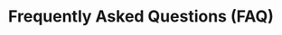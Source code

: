 ---
layout: partners/faq
permalink: /partners/faq/
title: Frequently Asked Questions (FAQ)
general_section_title: >-
    ### General
logistics_section_title: >-
    ### Logistics
development_section_title: >-
    ### Development
general_accordion:
    -
        id: a-1
        title: What is the benefit of partnering with Login.gov?
        content: >
            <h4 class="accordion-list-headings">For your agency:</h4>

            - Implementation support for your team from integration to launch

            - Troubleshooting after launch and user support

            - Troubleshooting after launch and user support

            - Enhanced fraud detection and monitoring

            - High availability and uptime

            - Secure two-factor authentication (2FA) backed by a FedRAMP Moderate ATO, which helps your agency meet the President’s “Executive Order on Improving the Nation’s Cybersecurity”

            - Reduced costs through economies of scale across government

            - A platform that stays up to date with current authentication and identity policies, technologies, and standards, without additional effort required from your agency

            <h4 class="accordion-list-headings">For your end-users:</h4>

            - One account to access all their websites and applications - eliminating the need to remember multiple passwords and usernames

            - A secure and private authentication experience

            - An intuitive and well designed user experience

            - Simple account management Online help center and robust customer support team
    -
        id: a-2
        title: Who has Login.gov partnered with?
        content: >-
            Login.gov has over 40 agency partners. Our product is integrated with over 200 live applications and services including 12 Cabinet level agencies such as the Department of Defense, Department of Homeland Security, Department of Energy, and the Executive Office of the President. 
    -
        id: a-3
        title: How many people have signed up to use Login.gov?
        content: >-
            Over 40 million people have signed up to use Login.gov, across all applications, with over 135 million sign-ins annually.
    -
        id: a-4
        title: Is Login.gov a federal agency?
        content: >-
            Login.gov is not a stand alone federal agency. We are a program of the General Services Administration, an agency of the U.S. federal government. The program is run by the Technology Transformation Services, a group that leads the digital transformation of the federal government by helping agencies build, buy, and share technology that allows them to provide more accessible, efficient, and effective products and services for the American people.
    -
        id: a-5
        title: Does Login.gov partner with state and local governments?
        content: >-
            Yes, Login.gov partners with state and local governments. State and local governments need simple and secure solutions to help the public access federally funded services and resources. With this partnership, those agencies can leverage Login.gov to create a seamless and secure sign in experience for the public to access these resources.  [Learn more about the path to partnership](/partners/state-and-local){:class="usa-nav_link caret"}
    -
        id: a-6
        title: How do we partner with Login.gov?
        content: >-
            <a target="_blank" href="https://share.hsforms.com/16DIoo--rTU2xbNW1MShkBg3ak9e" class="external-link">To get started, reach out to our team using this form</a>. We’ll work with you to understand and capture your needs and requirements at a high level. Together, we’ll decide whether Login.gov makes sense for your particular business and use cases. If we decide to move forward, the next step is to sign an Interagency Agreement (IAA). This signals a mutual commitment which allows us to commit further resources to technical discovery and integration and migration planning.
logistics_accordion:
    -
        id: b-1
        title: What is an Interagency Agreement (IAA)?
        content: >-
            An Interagency Agreement (IAA) is a type of contract. Login.gov is a cost-recoverable federal service, which means we must, by law, charge other agencies for our work. Our partnership and financial engagement will be governed by the IAA. 
    -
        id: b-2
        title: What is the timeline for a new IAA?
        content: >-
            Six to eight weeks. 
    -
        id: b-3
        title: What is the timeline for a IAA modifications?
        content: >-
            Six to eight weeks. 
    -
        id: b-4
        title: What is the cost/pricing structure?
        content: >-
            All costs are assessed at the Interagency Agreement ( IAA) level. [For more information on our pricing, visit this page](/partners/pricing){:class="usa-nav_link caret"}
    -
        id: b-5
        title: Does Login.gov provide authorization?
        content: >-
            Login.gov does not provide authorization. At this time, Login.gov supports authentication and identity proofing capabilities. We encourage agencies to take the lead on determining the best strategy for their role management and authorization. Our industry partners can help develop or provide existing solutions that can address your authorization needs.
    -
        id: b-6
        title: How does Login.gov meet the NIST 800-63 standards for Identity Assurance Levels (IAL) and Authenticator Assurance Levels (AAL)?
        content: >-
            We offer two levels of identity assurance within our platform. For our Login.gov basic authentication accounts (IAL1), we rely on the user having access to an email address, and a secure multi-factor authentication method (AAL2 or higher) such as a phone, authentication app or PIV/CAC where they can receive a secure code to use to sign in to their account. 

            For identity verification (IAL2), in addition to meeting the above requirements for IAL1/AAL2, we ask users to upload a photograph of their state-issued ID and share their address, phone number and other personal information which is then verified against authoritative sources according to the NIST standards.
    -
        id: b-7
        title: What is identity proofing?
        content: >-
            “Identity proofing is the process by which a [credentialing service provider] collects, validates, and verifies information about a person.” (NIST) This is the process Login.gov uses to verify that a user is who they say they are. While many agencies can validate an individual’s identity through an in-person proofing experience, we developed an online application that allows individuals to have their identities verified from their smartphone or computer.
    -
        id: b-8
        title: What is the proofing rate?
        content: >-
            The proofing rates will vary by population and we work with the partner to find a solution for users who are not able to proof online. The goal is to provide a high level of assurance. Since the launch of IAL2 we have seen 65%-70% of users who attempt to upload an ID will proof for IAL2. This includes transactions classified as high risk and likely (or potentially) fraudulent.
    -
        id: b-9
        title: Can Login.gov authenticate or proof non-U.S. citizens or non-U.S. immigrants (not a U.S. citizen, U.S. national, lawful permanent resident, or traveling to the United States on an immigrant visa)?
        content: >-
            <a target="_blank" href="https://login.gov/help/manage-your-account/international-phone-support/" class="external-link">Click here for a complete list of international phone numbers that Login.gov supports for authenticating end-users <a/>. In addition to a phone number, at this time Login.gov requires users to proof with a state-issued ID card and social security number.
    -
        id: b-10
        title: What forms of identification can Login.gov accept for identity proofing?
        content: >-
            At this time, only the following state-issued identification is accepted: 
    
            - Driver’s license from all 50 states and other US territories (Guam, US Virgin Islands, Mariana Islands and Puerto Rico)

            - A non-driver’s license state-issued ID card
                – This is an identity document issued by the state/US territory that asserts identity but does not give driving privileges.

            Users cannot verify their identity on Login.gov without a state-issued ID. We’re currently working to add more ways to verify identity. <a target="_blank" href="https://login.gov/help/verify-your-identity/how-to-verify-your-identity/" class="external-link">Learn more about the requirements for verifying identity</a>
    -
        id: b-11
        title: How is Login.gov going to improve proofing coverage?
        content: >-
            To improve proofing coverage, we plan on expanding our use of data sources to include government data sources not available through traditional commercial data sources as we are a trusted federal entity. Likewise, we plan on integrating with in-person proofing services offered by the USPS and other agencies.
development_accordion:
    -
        id: c-1
        title: Can we have a sandbox?
        content: >-
            Login.gov provides an open sandbox environment to create and test integrations between Login.gov and your applications. In the sandbox environment, we provide a Dashboard where you can manage your test applications. <a target="_blank" href="https://developers.login.gov/testing/#how-to-get-started" class="external-link">Click here to get started with our sandbox</a>
    -
        id: c-2
        title: What counts as an authentication?
        content: >-
            An authentication is counted every time the user enters their username/password and is successfully redirected back to a given application.
    -
        id: c-3
        title: How do we get our application to production?
        content: >-
            <a target="_blank" href="https://developers.login.gov/production/" class="external-link">See our production deployment page here</a>. We deploy changes to our production configuration weekly on Thursdays between 11am – 2pm EST. 
    -
        id: c-4
        title: What do you support-SAML vs. OAuth vs. OpenID?
        content: >-
            SAML vs. OAuth vs. OpenID

            - We do not support the OpenID Connect “implicit flow” with client_secret because it is <a target="_blank" href="https://oauth.net/2/grant-types/implicit/" class="external-link">not recommended by the OAuth group</a> for security reasons. We do support OpenID Connect private_key_jwt and PKCE


            For more info see:

            - <a target="_blank" href="https://developers.login.gov/saml/" class="external-link">https://developers.login.gov/saml/</a>

            - <a target="_blank" href="https://developers.login.gov/oidc/" class="external-link">https://developers.login.gov/oidc/</a>
    -
        id: c-5
        title: Do we need an approved IAA before we can launch our integration with Login.gov?
        content: >-
            In order to launch your integration with Login.gov, your agency must first complete an IAA. You can test your application during the IAA process.  Once testing is complete and the IAA has been executed, Login.gov will launch your integration within two weeks.  [Learn more about an IAA here](/partners/getting-started){:class="usa-nav_link caret"}
    -
        id: c-6
        title: Do you integrate with Commercial Off-The-Shelf (COTS) solutions?
        content: >-
            Login.gov supports any platform that uses either the SAML or OpenID Connect (OIDC) protocol. Some COTS solutions that have been integrated with Login.gov include:

            - Okta

            - Ping Identity

            - Oracle AM

            - Microsoft Dynamics 365

            - Microsoft ADFS

            - Salesforce 

            - ServiceNow

            - Amazon Cognito

            - Keycloak

            - Shibboleth
---